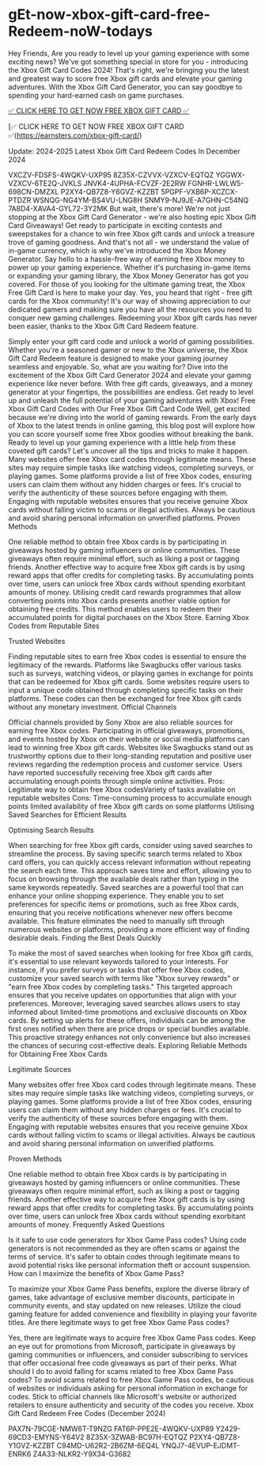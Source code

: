 # gEt-now-xbox-gift-card-free-Redeem-noW-todays
Hey Friends, Are you ready to level up your gaming experience with some exciting news? We've got something special in store for you - introducing the Xbox Gift Card Codes 2024! That's right, we're bringing you the latest and greatest way to score free Xbox gift cards and elevate your gaming adventures. With the Xbox Gift Card Generator, you can say goodbye to spending your hard-earned cash on game purchases.

[✅ CLICK HERE TO GET NOW FREE XBOX GIFT CARD ✅](https://earnsters.com/xbox-gift-card/)

[✅ CLICK HERE TO GET NOW FREE XBOX GIFT CARD ✅(https://earnsters.com/xbox-gift-card/)

Update: 2024-2025 Latest Xbox Gift Card Redeem Codes In December 2024

VXCZV-FDSFS-4WQKV-UXP95 8Z35X-CZVVX-VZXCV-EQTQZ YGGWX-VZXCV-6TE2Q-JVKLS JNVK4-4UPHA-FCVZF-2E2RW FGNHR-LWLW5-698CN-DMZXL P2XY4-QB7Z8-Y6GVZ-KZZBT 5PGPF-VXB6P-XCZCX-PTDZR WSNQG-NG4YM-BS4VU-LNG8H SNMY9-NJ9JE-A7GHN-C54NQ 7A8D4-XAVA4-GYL72-3Y2MK But wait, there's more! We're not just stopping at the Xbox Gift Card Generator - we're also hosting epic Xbox Gift Card Giveaways! Get ready to participate in exciting contests and sweepstakes for a chance to win free Xbox gift cards and unlock a treasure trove of gaming goodness.
And that's not all - we understand the value of in-game currency, which is why we've introduced the Xbox Money Generator. Say hello to a hassle-free way of earning free Xbox money to power up your gaming experience. Whether it's purchasing in-game items or expanding your gaming library, the Xbox Money Generator has got you covered.
For those of you looking for the ultimate gaming treat, the Xbox Free Gift Card is here to make your day. Yes, you heard that right - free gift cards for the Xbox community! It's our way of showing appreciation to our dedicated gamers and making sure you have all the resources you need to conquer new gaming challenges.
Redeeming your Xbox gift cards has never been easier, thanks to the Xbox Gift Card Redeem feature.

Simply enter your gift card code and unlock a world of gaming possibilities. Whether you're a seasoned gamer or new to the Xbox universe, the Xbox Gift Card Redeem feature is designed to make your gaming journey seamless and enjoyable.
So, what are you waiting for? Dive into the excitement of the Xbox Gift Card Generator 2024 and elevate your gaming experience like never before. With free gift cards, giveaways, and a money generator at your fingertips, the possibilities are endless. Get ready to level up and unleash the full potential of your gaming adventures with Xbox!
Free Xbox Gift Card Codes with Our Free Xbox Gift Card Code Well, get excited because we're diving into the world of gaming rewards. From the early days of Xbox to the latest trends in online gaming, this blog post will explore how you can score yourself some free Xbox goodies without breaking the bank. Ready to level up your gaming experience with a little help from these coveted gift cards? Let's uncover all the tips and tricks to make it happen.
Many websites offer free Xbox card codes through legitimate means. These sites may require simple tasks like watching videos, completing surveys, or playing games.
Some platforms provide a list of free Xbox codes, ensuring users can claim them without any hidden charges or fees. It's crucial to verify the authenticity of these sources before engaging with them.
Engaging with reputable websites ensures that you receive genuine Xbox cards without falling victim to scams or illegal activities. Always be cautious and avoid sharing personal information on unverified platforms.
Proven Methods

One reliable method to obtain free Xbox cards is by participating in giveaways hosted by gaming influencers or online communities. These giveaways often require minimal effort, such as liking a post or tagging friends.
Another effective way to acquire free Xbox gift cards is by using reward apps that offer credits for completing tasks. By accumulating points over time, users can unlock free Xbox cards without spending exorbitant amounts of money.
Utilising credit card rewards programmes that allow converting points into Xbox cards presents another viable option for obtaining free credits. This method enables users to redeem their accumulated points for digital purchases on the Xbox Store.
Earning Xbox Codes from Reputable Sites

Trusted Websites

Finding reputable sites to earn free Xbox codes is essential to ensure the legitimacy of the rewards. Platforms like Swagbucks offer various tasks such as surveys, watching videos, or playing games in exchange for points that can be redeemed for Xbox gift cards.
Some websites require users to input a unique code obtained through completing specific tasks on their platforms. These codes can then be exchanged for free Xbox gift cards without any monetary investment.
Official Channels

Official channels provided by Sony Xbox are also reliable sources for earning free Xbox codes. Participating in official giveaways, promotions, and events hosted by Xbox on their website or social media platforms can lead to winning free Xbox gift cards.
Websites like Swagbucks stand out as trustworthy options due to their long-standing reputation and positive user reviews regarding the redemption process and customer service. Users have reported successfully receiving free Xbox gift cards after accumulating enough points through simple online activities.
Pros: Legitimate way to obtain free Xbox codesVariety of tasks available on reputable websites
Cons: Time-consuming process to accumulate enough points limited availability of free Xbox gift cards on some platforms
Utilising Saved Searches for Efficient Results

Optimising Search Results

When searching for free Xbox gift cards, consider using saved searches to streamline the process. By saving specific search terms related to Xbox card offers, you can quickly access relevant information without repeating the search each time. This approach saves time and effort, allowing you to focus on browsing through the available deals rather than typing in the same keywords repeatedly.
Saved searches are a powerful tool that can enhance your online shopping experience. They enable you to set preferences for specific items or promotions, such as free Xbox cards, ensuring that you receive notifications whenever new offers become available. This feature eliminates the need to manually sift through numerous websites or platforms, providing a more efficient way of finding desirable deals.
Finding the Best Deals Quickly

To make the most of saved searches when looking for free Xbox gift cards, it's essential to use relevant keywords tailored to your interests. For instance, if you prefer surveys or tasks that offer free Xbox codes, customize your saved search with terms like "Xbox survey rewards" or "earn free Xbox codes by completing tasks." This targeted approach ensures that you receive updates on opportunities that align with your preferences.
Moreover, leveraging saved searches allows users to stay informed about limited-time promotions and exclusive discounts on Xbox cards. By setting up alerts for these offers, individuals can be among the first ones notified when there are price drops or special bundles available. This proactive strategy enhances not only convenience but also increases the chances of securing cost-effective deals.
Exploring Reliable Methods for Obtaining Free Xbox Cards

Legitimate Sources

Many websites offer free Xbox card codes through legitimate means. These sites may require simple tasks like watching videos, completing surveys, or playing games.
Some platforms provide a list of free Xbox codes, ensuring users can claim them without any hidden charges or fees. It's crucial to verify the authenticity of these sources before engaging with them.
Engaging with reputable websites ensures that you receive genuine Xbox cards without falling victim to scams or illegal activities. Always be cautious and avoid sharing personal information
on unverified platforms.

Proven Methods

One reliable method to obtain free Xbox cards is by participating in giveaways hosted by gaming influencers or online communities. These giveaways often require minimal effort, such as liking a post or tagging friends.
Another effective way to acquire free Xbox gift cards is by using reward apps that offer credits for completing tasks. By accumulating points over time, users can unlock free Xbox cards without spending exorbitant amounts of money.
Frequently Asked Questions

Is it safe to use code generators for Xbox Game Pass codes?
Using code generators is not recommended as they are often scams or against the terms of service. It's safer to obtain codes through legitimate means to avoid potential risks like personal information theft or account suspension.
How can I maximize the benefits of Xbox Game Pass?

To maximize your Xbox Game Pass benefits, explore the diverse library of games, take advantage of exclusive member discounts, participate in community events, and stay updated on new releases. Utilize the cloud gaming feature for added convenience and flexibility in playing your favorite titles.
Are there legitimate ways to get free Xbox Game Pass codes?

Yes, there are legitimate ways to acquire free Xbox Game Pass codes. Keep an eye out for promotions from Microsoft, participate in giveaways by gaming communities or influencers, and consider subscribing to services that offer occasional free code giveaways as part of their perks.
What should I do to avoid falling for scams related to free Xbox Game Pass codes?
To avoid scams related to free Xbox Game Pass codes, be cautious of websites or individuals asking for personal information in exchange for codes. Stick to official channels like Microsoft's website or authorized retailers to ensure authenticity and security of the codes you receive.
Xbox Gift Card Redeem Free Codes (December 2024)

PAX7N-79CGE-NMW6T-T9NZG FAT6P-PPE2E-4WQKV-UXP89 Y2429-69CD3-EMYNS-Y64V2 8Z35X-3ZWAB-BC97H-EQTQZ P2XY4-QB7Z8-Y1GVZ-KZZBT C94MD-U62R2-2B6ZM-6EQ4L YNQJ7-4EVUP-EJDMT-ENRK6 Z4A33-NLKR2-Y9X34-G3682
